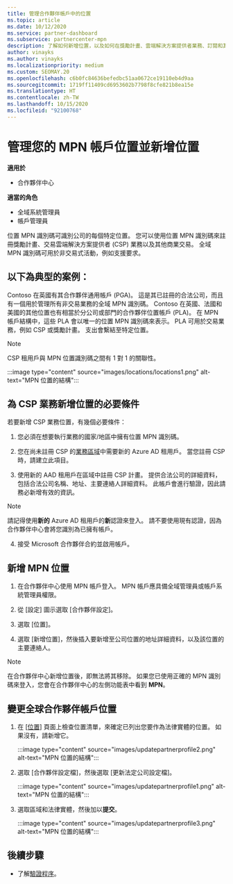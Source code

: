 ```yaml
---
title: 管理合作夥伴帳戶中的位置
ms.topic: article
ms.date: 10/12/2020
ms.service: partner-dashboard
ms.subservice: partnercenter-mpn
description: 了解如何新增位置，以及如何在獎勵計畫、雲端解決方案提供者業務、訂閱和其他交易中使用 MPN 識別碼。
author: vinayks
ms.author: vinayks
ms.localizationpriority: medium
ms.custom: SEOMAY.20
ms.openlocfilehash: c6b0fc84636befedbc51aa0672ce19110eb4d9aa
ms.sourcegitcommit: 1719ff11409cd6953602b7798f8cfe821b8ea15e
ms.translationtype: HT
ms.contentlocale: zh-TW
ms.lasthandoff: 10/15/2020
ms.locfileid: "92100768"
---
```

# <a name="manage-your-mpn-account-locations-and-add-a-new-location"></a>管理您的 MPN 帳戶位置並新增位置

**適用於**

- 合作夥伴中心

**適當的角色**

- 全域系統管理員
- 帳戶管理員

位置 MPN 識別碼可識別公司的每個特定位置。 您可以使用位置 MPN 識別碼來註冊獎勵計畫、交易雲端解決方案提供者 (CSP) 業務以及其他商業交易。 全域 MPN 識別碼可用於非交易式活動，例如支援要求。

## <a name="the-following-is-a-typical-scenario"></a>以下為典型的案例：

Contoso 在英國有其合作夥伴通用帳戶 (PGA)。 這是其已註冊的合法公司，而且有一個用於管理所有非交易業務的全域 MPN 識別碼。 Contoso 在英國、法國和美國的其他位置也有相當於分公司或部門的合作夥伴位置帳戶 (PLA)。 在 MPN 帳戶結構中，這些 PLA 會以唯一的位置 MPN 識別碼來表示。 PLA 可用於交易業務，例如 CSP 或獎勵計畫。 支出會繫結至特定位置。 

>[!NOTE]
>CSP 租用戶與 MPN 位置識別碼之間有 1 對 1 的關聯性。

:::image type="content" source="images/locations/locations1.png" alt-text="MPN 位置的結構":::

## <a name="prerequisites-in-order-to-add-a-new-location-for-a-csp-business"></a>為 CSP 業務新增位置的必要條件

若要新增 CSP 業務位置，有幾個必要條件：

1. 您必須在想要執行業務的國家/地區中擁有位置 MPN 識別碼。

1. 您在尚未註冊 CSP 的[業務區域](regional-authorization-overview.md)中需要新的 Azure AD 租用戶。 當您註冊 CSP 時，請建立此項目。
 
3. 使用新的 AAD 租用戶在區域中註冊 CSP 計畫。
提供合法公司的詳細資料，包括合法公司名稱、地址、主要連絡人詳細資料。 此帳戶會進行驗證，因此請務必新增有效的資訊。

>[!NOTE] 
 >請記得使用**新的** Azure AD 租用戶的**新**認證來登入。 請不要使用現有認證，因為合作夥伴中心會將您識別為已擁有帳戶。

4. 接受 Microsoft 合作夥伴合約並啟用帳戶。

## <a name="add-an-mpn-location"></a>新增 MPN 位置

1. 在合作夥伴中心使用 MPN 帳戶登入。 MPN 帳戶應具備全域管理員或帳戶系統管理員權限。 

1. 從 [設定] 圖示選取 [合作夥伴設定]。

2. 選取 [位置]。

3. 選取 [新增位置]，然後插入要新增至公司位置的地址詳細資料，以及該位置的主要連絡人。

> [!NOTE]
> 在合作夥伴中心新增位置後，即無法將其移除。 如果您已使用正確的 MPN 識別碼來登入，您會在合作夥伴中心的左側功能表中看到 **MPN**。

## <a name="change-global-partner-account-location"></a>變更全球合作夥伴帳戶位置

1. 在 [[位置]](https://partner.microsoft.com/pcv/accountsettings/locationsprofile) 頁面上檢查位置清單，來確定已列出您要作為法律實體的位置。 如果沒有，請新增它。

   :::image type="content" source="images/updatepartnerprofile2.png" alt-text="MPN 位置的結構":::

2. 選取 [合作夥伴設定檔]，然後選取 [更新法定公司設定檔]。

   :::image type="content" source="images/updatepartnerprofile1.png" alt-text="MPN 位置的結構":::

3. 選取區域和法律實體，然後加以**提交**。

   :::image type="content" source="images/updatepartnerprofile3.png" alt-text="MPN 位置的結構":::

## <a name="next-steps"></a>後續步驟

- 了解[驗證程序](verification-responses.md)。
